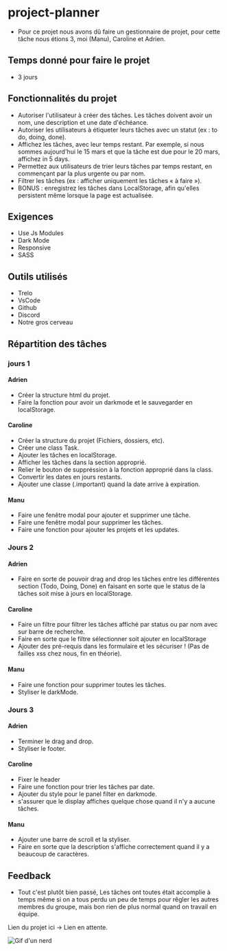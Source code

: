 # project-planner
- Pour ce projet nous avons dû faire un gestionnaire de projet, pour cette tâche nous étions 3, moi (Manu), Caroline et Adrien.

## Temps donné pour faire le projet
- 3 jours

## Fonctionnalités du projet
- Autoriser l'utilisateur à créer des tâches. Les tâches doivent avoir un nom, une description et une date d'échéance.
- Autoriser les utilisateurs à étiqueter leurs tâches avec un statut (ex : to do, doing, done).
- Affichez les tâches, avec leur temps restant. Par exemple, si nous sommes aujourd'hui le 15 mars et que la tâche est due pour le 20 mars, affichez in 5 days.
- Permettez aux utilisateurs de trier leurs tâches par temps restant, en commençant par la plus urgente ou par nom.
- Filtrer les tâches (ex : afficher uniquement les tâches « à faire »).
- BONUS : enregistrez les tâches dans LocalStorage, afin qu'elles persistent même lorsque la page est actualisée.

## Exigences
- Use Js Modules
- Dark Mode
- Responsive
- SASS

## Outils utilisés
- Trelo
- VsCode
- Github
- Discord
- Notre gros cerveau

## Répartition des tâches

### jours 1

#### Adrien
- Créer la structure html du projet.
- Faire la fonction pour avoir un darkmode et le sauvegarder en localStorage.

#### Caroline
- Créer la structure du projet (Fichiers, dossiers, etc).
- Créer une class Task.
- Ajouter les tâches en localStorage.
- Afficher les tâches dans la section approprié.
- Relier le bouton de suppréssion à la fonction approprié dans la class.
- Convertir les dates en jours restants.
- Ajouter une classe (.important) quand la date arrive à expiration.

#### Manu
- Faire une fenêtre modal pour ajouter et supprimer une tâche.
- Faire une fenêtre modal pour supprimer les tâches.
- Faire une fonction pour ajouter les projets et les updates.

### Jours 2

#### Adrien
- Faire en sorte de pouvoir drag and drop les tâches entre les différentes section (Todo, Doing, Done) en faisant en sorte que le status de la tâches soit mise à jours en localStorage.

#### Caroline
- Faire un filtre pour filtrer les tâches affiché par status ou par nom avec sur barre de recherche.
- Faire en sorte que le filtre sélectionner soit ajouter en localStorage
- Ajouter des pré-requis dans les formulaire et les sécuriser ! (Pas de failles xss chez nous, fin en théorie).

#### Manu
- Faire une fonction pour supprimer toutes les tâches.
- Styliser le darkMode.


### Jours 3

#### Adrien
- Terminer le drag and drop.
- Styliser le footer.

#### Caroline
- Fixer le header
- Faire une fonction pour trier les tâches par date.
- Ajouter du style pour le panel filter en darkmode.
- s'assurer que le display affiches quelque chose quand il n'y a aucune tâches.

#### Manu
- Ajouter une barre de scroll et la styliser.
- Faire en sorte que la description s'affiche correctement quand il y a beaucoup de caractères.

## Feedback

- Tout c'est plutôt bien passé, Les tâches ont toutes était accomplie à temps même si on a tous perdu un peu de temps pour rêgler les autres membres du groupe, mais bon rien de plus normal quand on travail en équipe.

Lien du projet ici -> Lien en attente.


<img src="https://media4.giphy.com/media/v1.Y2lkPTc5MGI3NjExd2I3dG5wajFnb3dtajZsMjNyM3RpNzRlbDF2bTIzeWR4MzBjb3o4ZiZlcD12MV9pbnRlcm5hbF9naWZfYnlfaWQmY3Q9Zw/vDaKDs3Jouzfy/giphy.gif" alt="Gif d'un nerd" >

